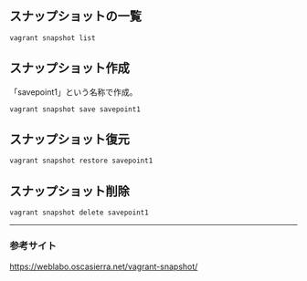 ## スナップショットの一覧
```
vagrant snapshot list
```

## スナップショット作成
「savepoint1」という名称で作成。
```
vagrant snapshot save savepoint1
```

## スナップショット復元
```
vagrant snapshot restore savepoint1
```

## スナップショット削除
```
vagrant snapshot delete savepoint1
```

_______________________________________________________
### 参考サイト
<https://weblabo.oscasierra.net/vagrant-snapshot/>
